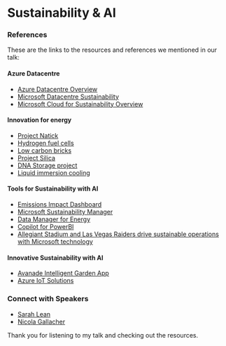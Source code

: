 # Sustainability & AI

### References

These are the links to the resources and references we mentioned in our talk:

#### Azure Datacentre 
- [Azure Datacentre Overview](https://datacenters.microsoft.com/)
- [Microsoft Datacentre Sustainability](https://datacenters.microsoft.com/sustainability/)
- [Microsoft Cloud for Sustainability Overview](https://learn.microsoft.com/en-us/training/modules/cloud-sustainability-overview/)

#### Innovation for energy
- [Project Natick](https://news.microsoft.com/source/features/sustainability/project-natick-underwater-datacenter/)
- [Hydrogen fuel cells](https://news.microsoft.com/source/features/sustainability/hydrogen-fuel-cells-could-provide-emission-free-backup-power-at-datacenters-microsoft-says/)
- [Low carbon bricks](https://news.microsoft.com/source/features/sustainability/low-carbon-building-materials-for-datacenters/)
- [Project Silica](https://www.youtube.com/watch?v=-rfEYd4NGQg)
- [DNA Storage project](https://news.microsoft.com/source/features/innovation/hello-data-dna-storage/)
- [Liquid immersion cooling](https://news.microsoft.com/source/features/innovation/datacenter-liquid-cooling/)



#### Tools for Sustainability with AI 
- [Emissions Impact Dashboard](https://www.microsoft.com/en-us/sustainability/emissions-impact-dashboard?msockid=2d8f2d69c7e0623f162338c4c6d86342)
- [Microsoft Sustainability Manager](https://www.microsoft.com/en-us/sustainability/microsoft-sustainability-manager?msockid=2d8f2d69c7e0623f162338c4c6d86342) 
- [Data Manager for Energy](https://azure.microsoft.com/en-gb/products/data-manager-for-energy/#get-started)
- [Copilot for PowerBI](https://learn.microsoft.com/en-us/power-bi/create-reports/copilot-introduction)
- [Allegiant Stadium and Las Vegas Raiders drive sustainable operations with Microsoft technology](https://www.microsoft.com/en/customers/story/1733972231635616040-las-vegas-raiders-allegiant-stadium-entertainment-cloud-for-sustainability?msockid=2d8f2d69c7e0623f162338c4c6d86342)

#### Innovative Sustainability with AI 
- [Avanade Intelligent Garden App](https://intelligentgarden.avanade.com/)
- [Azure IoT Solutions](https://azure.microsoft.com/en-gb/solutions/iot/)

### Connect with Speakers
- [Sarah Lean](https://www.linkedin.com/in/sazlean/)
- [Nicola Gallacher](https://www.linkedin.com/in/nicolagallacher/)


Thank you for listening to my talk and checking out the resources.
